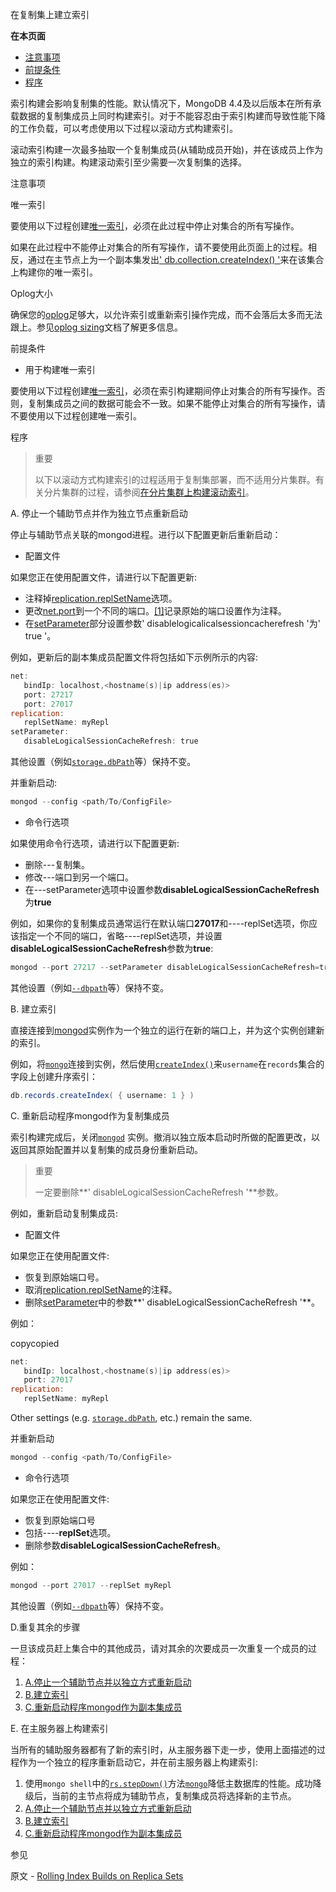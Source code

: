  在复制集上建立索引

**在本页面**

- [注意事项](注意)
- [前提条件](条件)
- [程序](程序)

索引构建会影响复制集的性能。默认情况下，MongoDB 4.4及以后版本在所有承载数据的复制集成员上同时构建索引。对于不能容忍由于索引构建而导致性能下降的工作负载，可以考虑使用以下过程以滚动方式构建索引。

滚动索引构建一次最多抽取一个复制集成员(从辅助成员开始)，并在该成员上作为独立的索引构建。构建滚动索引至少需要一次复制集的选择。

 <span id="注意">注意事项</span>

 唯一索引

要使用以下过程创建[唯一索引](https://docs.mongodb.com/master/core/index-unique/index-type-unique)，必须在此过程中停止对集合的所有写操作。

如果在此过程中不能停止对集合的所有写操作，请不要使用此页面上的过程。相反，通过在主节点上为一个副本集发出[' db.collection.createIndex() '](https://docs.mongodb.com/master/reference/method/db.collection.createIndex/db.collection.createIndex)来在该集合上构建你的唯一索引。

 Oplog大小

确保您的[oplog](https://docs.mongodb.com/master/reference/glossary/term-oplog)足够大，以允许索引或重新索引操作完成，而不会落后太多而无法跟上。参见[oplog sizing](https://docs.mongodb.com/master/core/replica-set-oplog/replica-set-oplog-sizing)文档了解更多信息。

 <span id="条件">前提条件</span>

* 用于构建唯一索引

要使用以下过程创建[唯一索引](https://docs.mongodb.com/master/core/index-unique/index-type-unique)，必须在索引构建期间停止对集合的所有写操作。否则，复制集成员之间的数据可能会不一致。如果不能停止对集合的所有写操作，请不要使用以下过程创建唯一索引。

 <span id="程序">程序</span>

> <p color="red">重要</p>
>
> 以下以滚动方式构建索引的过程适用于复制集部署，而不适用分片集群。有关分片集群的过程，请参阅[在分片集群上构建滚动索引](https://docs.mongodb.com/master/tutorial/build-indexes-onshard-clusters/)。



 A. 停止一个辅助节点并作为独立节点重新启动

停止与辅助节点关联的mongod进程。进行以下配置更新后重新启动：

- 配置文件

如果您正在使用配置文件，请进行以下配置更新:

- 注释掉[replication.replSetName](https://docs.mongodb.com/master/reference/configuring-options/replication.replsetname)选项。
- 更改[net.port](https://docs.mongodb.com/master/reference/configuring-options/net.port)到一个不同的端口。[[1]](https://docs.mongodb.com/master/tutorial/build-indexes-onreplica-sets/differing-port)记录原始的端口设置作为注释。
- 在[setParameter](https://docs.mongodb.com/master/reference/privilege-actions/setParameter)部分设置参数' disablelogicalicalsessioncacherefresh '为' true '。

例如，更新后的副本集成员配置文件将包括如下示例所示的内容:

```powershell
net:
   bindIp: localhost,<hostname(s)|ip address(es)>
   port: 27217
   port: 27017
replication:
   replSetName: myRepl
setParameter:
   disableLogicalSessionCacheRefresh: true
```

其他设置（例如[`storage.dbPath`](https://docs.mongodb.com/master/reference/configuration-options/storage.dbPath)等）保持不变。

并重新启动:

```powershell
mongod --config <path/To/ConfigFile>
```

* 命令行选项

如果使用命令行选项，请进行以下配置更新:

* 删除---复制集。
* 修改---端口到另一个端口。
* 在---setParameter选项中设置参数**disableLogicalSessionCacheRefresh**为**true**

例如，如果你的复制集成员通常运行在默认端口**27017**和----replSet选项，你应该指定一个不同的端口，省略----replSet选项，并设置**disableLogicalSessionCacheRefresh**参数为**true**:

```powershell
mongod --port 27217 --setParameter disableLogicalSessionCacheRefresh=true
```

其他设置（例如[`--dbpath`](https://docs.mongodb.com/master/reference/program/mongod/cmdoption-mongod-dbpath)等）保持不变。

 B. 建立索引

直接连接到[mongod](https://docs.mongodb.com/master/reference/program/mongod/bin.mongod)实例作为一个独立的运行在新的端口上，并为这个实例创建新的索引。

例如，将[`mongo`](https://docs.mongodb.com/master/reference/program/mongo/bin.mongo)连接到实例，然后使用[`createIndex()`](https://docs.mongodb.com/master/reference/method/db.collection.createIndex/db.collection.createIndex)来`username`在`records`集合的字段上创建升序索引：

```powershell
db.records.createIndex( { username: 1 } )
```

 C. 重新启动程序mongod作为复制集成员

索引构建完成后，关闭[`mongod`](https://docs.mongodb.com/master/reference/program/mongod/bin.mongod) 实例。撤消以独立版本启动时所做的配置更改，以返回其原始配置并以复制集的成员身份重新启动。

> 重要
>
> 一定要删除**' disableLogicalSessionCacheRefresh '**参数。

例如，重新启动复制集成员:

- 配置文件

如果您正在使用配置文件:

- 恢复到原始端口号。
- 取消[replication.replSetName](https://docs.mongodb.com/master/reference/configuring-options/replication.replsetname)的注释。
- 删除[setParameter](https://docs.mongodb.com/master/reference/privilege-actions/setParameter)中的参数**' disableLogicalSessionCacheRefresh '**。

例如：

copycopied

```powershell
net:
   bindIp: localhost,<hostname(s)|ip address(es)>
   port: 27017
replication:
   replSetName: myRepl
```

Other settings (e.g. [`storage.dbPath`](https://docs.mongodb.com/master/reference/configuration-options/storage.dbPath), etc.) remain the same.

并重新启动

```powershell
mongod --config <path/To/ConfigFile>
```

* 命令行选项

如果您正在使用配置文件:

* 恢复到原始端口号
* 包括----**replSet**选项。
* 删除参数**disableLogicalSessionCacheRefresh**。

例如：

```powershell
mongod --port 27017 --replSet myRepl
```

其他设置（例如[`--dbpath`](https://docs.mongodb.com/master/reference/program/mongod/cmdoption-mongod-dbpath)等）保持不变。

 D.重复其余的步骤

一旦该成员赶上集合中的其他成员，请对其余的次要成员一次重复一个成员的过程：

1. [A.停止一个辅助节点并以独立方式重新启动](https://docs.mongodb.com/master/tutorial/build-indexes-on-replica-sets/tutorial-index-on-replica-sets-stop-one-member)
2. [B.建立索引](https://docs.mongodb.com/master/tutorial/build-indexes-on-replica-sets/tutorial-index-on-replica-sets-build-index)
3. [C.重新启动程序mongod作为副本集成员](https://docs.mongodb.com/master/tutorial/build-indexes-on-replica-sets/tutorial-index-on-replica-sets-restart-mongod)

 E. 在主服务器上构建索引

当所有的辅助服务器都有了新的索引时，从主服务器下走一步，使用上面描述的过程作为一个独立的程序重新启动它，并在前主服务器上构建索引:

1. 使用`mongo shell`中的[`rs.stepDown()`](https://docs.mongodb.com/master/reference/method/rs.stepDown/rs.stepDown)方法[`mongo`](https://docs.mongodb.com/master/reference/program/mongo/bin.mongo)降低主数据库的性能。成功降级后，当前的主节点将成为辅助节点，复制集成员将选择新的主节点。
2. [A.停止一个辅助节点并以独立方式重新启动](https://docs.mongodb.com/master/tutorial/build-indexes-on-replica-sets/tutorial-index-on-replica-sets-stop-one-member)
3. [B.建立索引](https://docs.mongodb.com/master/tutorial/build-indexes-on-replica-sets/tutorial-index-on-replica-sets-build-index)
4. [C.重新启动程序mongod作为副本集成员](https://docs.mongodb.com/master/tutorial/build-indexes-on-replica-sets/tutorial-index-on-replica-sets-restart-mongod)

 参见

原文 - [Rolling Index Builds on Replica Sets]( https://docs.mongodb.com/manual/tutorial/build-indexes-on-replica-sets/ )

